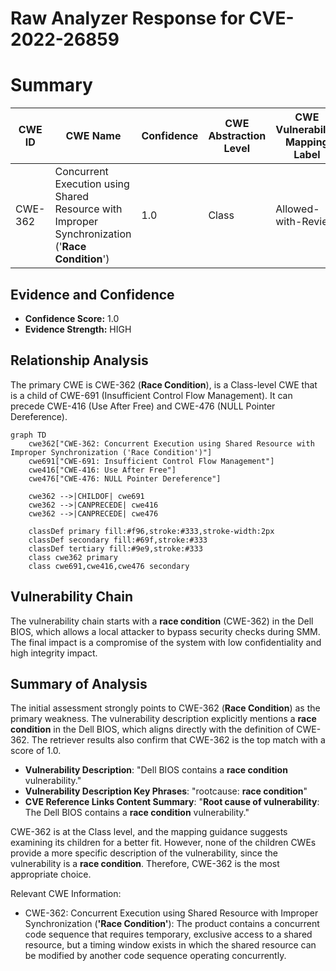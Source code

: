 # Raw Analyzer Response for CVE-2022-26859

# Summary
| CWE ID | CWE Name | Confidence | CWE Abstraction Level | CWE Vulnerability Mapping Label | CWE-Vulnerability Mapping Notes |
|---|---|---|---|---|---|
| CWE-362 | Concurrent Execution using Shared Resource with Improper Synchronization ('**Race Condition**') | 1.0 | Class | Allowed-with-Review | Primary CWE |

## Evidence and Confidence

*   **Confidence Score:** 1.0
*   **Evidence Strength:** HIGH

## Relationship Analysis
The primary CWE is CWE-362 (**Race Condition**), is a Class-level CWE that is a child of CWE-691 (Insufficient Control Flow Management). It can precede CWE-416 (Use After Free) and CWE-476 (NULL Pointer Dereference).

```mermaid
graph TD
    cwe362["CWE-362: Concurrent Execution using Shared Resource with Improper Synchronization ('Race Condition')"]
    cwe691["CWE-691: Insufficient Control Flow Management"]
    cwe416["CWE-416: Use After Free"]
    cwe476["CWE-476: NULL Pointer Dereference"]

    cwe362 -->|CHILDOF| cwe691
    cwe362 -->|CANPRECEDE| cwe416
    cwe362 -->|CANPRECEDE| cwe476

    classDef primary fill:#f96,stroke:#333,stroke-width:2px
    classDef secondary fill:#69f,stroke:#333
    classDef tertiary fill:#9e9,stroke:#333
    class cwe362 primary
    class cwe691,cwe416,cwe476 secondary
```

## Vulnerability Chain
The vulnerability chain starts with a **race condition** (CWE-362) in the Dell BIOS, which allows a local attacker to bypass security checks during SMM. The final impact is a compromise of the system with low confidentiality and high integrity impact.

## Summary of Analysis
The initial assessment strongly points to CWE-362 (**Race Condition**) as the primary weakness. The vulnerability description explicitly mentions a **race condition** in the Dell BIOS, which aligns directly with the definition of CWE-362. The retriever results also confirm that CWE-362 is the top match with a score of 1.0.

*   **Vulnerability Description**: "Dell BIOS contains a **race condition** vulnerability."
*   **Vulnerability Description Key Phrases**: "rootcause: **race condition**"
*   **CVE Reference Links Content Summary**: "**Root cause of vulnerability**: The Dell BIOS contains a **race condition** vulnerability."

CWE-362 is at the Class level, and the mapping guidance suggests examining its children for a better fit. However, none of the children CWEs provide a more specific description of the vulnerability, since the vulnerability is a **race condition**. Therefore, CWE-362 is the most appropriate choice.

Relevant CWE Information:
* CWE-362: Concurrent Execution using Shared Resource with Improper Synchronization (**'Race Condition'**): The product contains a concurrent code sequence that requires temporary, exclusive access to a shared resource, but a timing window exists in which the shared resource can be modified by another code sequence operating concurrently.